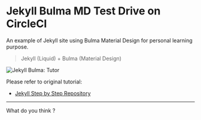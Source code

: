 # Jekyll Bulma MD Test Drive on CircleCI

An example of Jekyll site using Bulma Material Design
for personal learning purpose.

> Jekyll (Liquid) + Bulma (Material Design)

![Jekyll Bulma: Tutor][jekyll-bulma-preview]

Please refer to original tutorial:

* [Jekyll Step by Step Repository][tutorial-jekyll]

-- -- --

What do you think ?

[tutorial-jekyll]:      https://gitlab.com/epsi-rns/tutor-jekyll-bulma-md/
[jekyll-bulma-preview]: https://gitlab.com/epsi-rns/tutor-jekyll-bulma-md/raw/master/jekyll-bulma-md-preview.png


